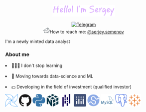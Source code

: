 <p align="center">
  <a href="https://github.com/semenov-s"><img width="200px" alt="Hello! I'm Sergey" src="./icon/jb1sa5dxrror1j5prbjskhu8ciho-2.png" /></a>
</p>
<p align="center">
  <a href="https://t.me/sergey_a_semenov"><img alt="Telegram" src="https://img.shields.io/badge/Telegram-2CA5E0?style=for-the-badge&logo=telegram&logoColor=white" /></a>
  <br />
  <a href="mailto:serjey.semenov@yandex.ru"><img width="20" alt="MailBox" src="./icon/mail-box-email-post-delivery-envelope_108534.svg" /></a>How to reach me: <a       href="mailto:serjey.semenov@yandex.ru">@serjey.semenov</a>
</p>
<p>
I'm a newly minted data analyst
</p>
<div align="left">
  <h3>About me</h4>
  <p>
    <li> 👨🏻‍🎓 I don't stop learning</li></br>
    <li>🚀 Moving towards data-science and ML</li></br>
    <li>💵 Developing in the field of investment (qualified investor)</li>
  </p>
  <a href="#"><img width="40" alt="apacheairflow" src="./icon/apacheairflow-color.svg" /></a>
  <a href="#"><img width="40" alt="github" src="./icon/github-color.svg" /></a>
  <a href="#"><img width="40" alt="python" src="./icon/python-color.svg" /></a>
  <a href="#"><img width="40" alt="numpy" src="./icon/numpy-color.svg" /></a>
  <a href="#"><img width="40" alt="pandas" src="./icon/pandas-color.svg" /></a>
  <a href="#"><img width="40" alt="plotly" src="./icon/plotly-color.svg" /></a>
  <a href="#"><img width="40" alt="scipy" src="./icon/scipy-color.svg" /></a>
  <a href="#"><img width="40" alt="mysql" src="./icon/mysql-color.svg" /></a>
  <a href="#"><img width="40" alt="postgresql" src="./icon/postgresql-color.svg" /></a>
  <a href="#"><img width="40" alt="tableau" src="./icon/tableau-color.svg" /></a>
</div>




<br />


<!--
**semenov-s/semenov-s** is a ✨ _special_ ✨ repository because its `README.md` (this file) appears on your GitHub profile.

Here are some ideas to get you started:

- 🔭 I’m currently working on ...
- 🌱 I’m currently learning ...
- 👯 I’m looking to collaborate on ...
- 🤔 I’m looking for help with ...
- 💬 Ask me about ...
- 📫 How to reach me: ...
- 😄 Pronouns: ...
- ⚡ Fun fact: ...
-->
